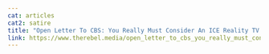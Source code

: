 ```yaml
---
cat: articles
cat2: satire
title: "Open Letter To CBS: You Really Must Consider An ICE Reality TV Show"
link: https://www.therebel.media/open_letter_to_cbs_you_really_must_consider_an_ice_reality_tv_show 
---
```

